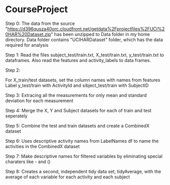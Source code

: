 CourseProject
=============

Step 0: 
The data from the source "https://d396qusza40orc.cloudfront.net/getdata%2Fprojectfiles%2FUCI%20HAR%20Dataset.zip" has been unzipped to Data folder in my home directory. Data folder contains "UCIHARDataset" folder, which has the data required for analysis 

Step 1: 
Read the files subject_test/train.txt, X_test/train.txt, y_test/train.txt to dataframes. Also read the features and activity_labels to data frames.

Step 2:

For X_train/test datasets, set the column names with names from features
Label y_test/train with ActivityId and sibject_test/train with SubjectID

Step 3:
Extracing all the measurements for only mean and standard deviation for each measurement

Step 4:
Merge the X, Y and Subject datasets for each of train and test seperately

Step 5:
Combine the test and train datasets and create a CombinedX dataset

Step 6:
Uses descriptive activity names from LabelNames df to name the activities in the CombinedX dataset

Step 7:
Make descriptive names for filtered variables by eliminating special charaters like - and ()

Step 8:
Creates a second, independent tidy data set, tidyAverage, with the average of each variable for each activity and each subject
